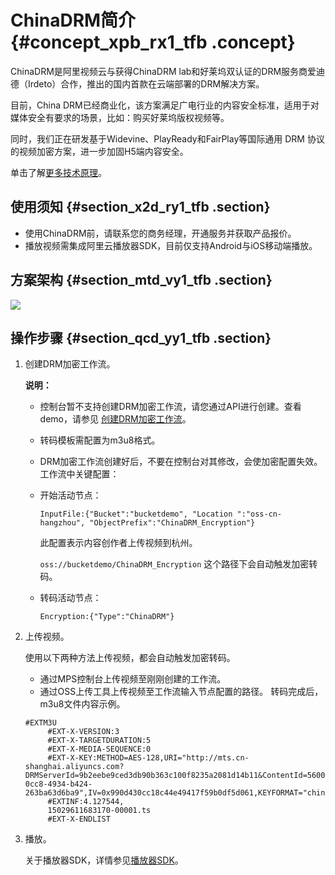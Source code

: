 # ChinaDRM简介 {#concept_xpb_rx1_tfb .concept}

ChinaDRM是阿里视频云与获得ChinaDRM lab和好莱坞双认证的DRM服务商爱迪德（Irdeto）合作，推出的国内首款在云端部署的DRM解决方案。

目前，China DRM已经商业化，该方案满足广电行业的内容安全标准，适用于对媒体安全有要求的场景，比如：购买好莱坞版权视频等。

同时，我们正在研发基于Widevine、PlayReady和FairPlay等国际通用 DRM 协议的视频加密方案，进一步加固H5端内容安全。

单击了解[更多技术原理](https://www.atatech.org/articles/122667)。

## 使用须知 {#section_x2d_ry1_tfb .section}

-   使用ChinaDRM前，请联系您的商务经理，开通服务并获取产品报价。
-   播放视频需集成阿里云播放器SDK，目前仅支持Android与iOS移动端播放。

## 方案架构 {#section_mtd_vy1_tfb .section}

![](http://static-aliyun-doc.oss-cn-hangzhou.aliyuncs.com/assets/img/61718/154200328931041_zh-CN.png)

## 操作步骤 {#section_qcd_yy1_tfb .section}

1.  创建DRM加密工作流。

    **说明：** 

    -   控制台暂不支持创建DRM加密工作流，请您通过API进行创建。查看demo，请参见 [创建DRM加密工作流](cn.zh-CN/最佳实践/ChinaDRM/创建Java版ChinaDRM工作流.md#)。
    -   转码模板需配置为m3u8格式。
    -   DRM加密工作流创建好后，不要在控制台对其修改，会使加密配置失效。
    工作流中关键配置：

    -   开始活动节点：

        ```
        InputFile:{"Bucket":"bucketdemo", "Location ":"oss-cn-hangzhou", "ObjectPrefix":"ChinaDRM_Encryption"}
        ```

        此配置表示内容创作者上传视频到杭州。

        `oss://bucketdemo/ChinaDRM_Encryption` 这个路径下会自动触发加密转码。

    -   转码活动节点：

        ```
        Encryption:{"Type":"ChinaDRM"}
        ```

2.  上传视频。

    使用以下两种方法上传视频，都会自动触发加密转码。

    -   通过MPS控制台上传视频至刚刚创建的工作流。
    -   通过OSS上传工具上传视频至工作流输入节点配置的路径。
    转码完成后，m3u8文件内容示例。

    ```
    #EXTM3U
         #EXT-X-VERSION:3
         #EXT-X-TARGETDURATION:5
         #EXT-X-MEDIA-SEQUENCE:0
         #EXT-X-KEY:METHOD=AES-128,URI="http://mts.cn-shanghai.aliyuncs.com?DRMServerId=9b2eebe9ced3db90b363c100f8235a2081d14b11&ContentId=56001d830cc84934b424263ba63d6ba9&KeyId=56001d83-0cc8-4934-b424-263ba63d6ba9",IV=0x990d430cc18c44e49417f59b0df5d061,KEYFORMAT="chinadrm",KEYFORMATVERSIONS="1"
         #EXTINF:4.127544,
         15029611683170-00001.ts
         #EXT-X-ENDLIST
    ```

3.  播放。

    关于播放器SDK，详情参见[播放器SDK](../../../../cn.zh-CN/SDK参考/播放器SDK.md#)。


